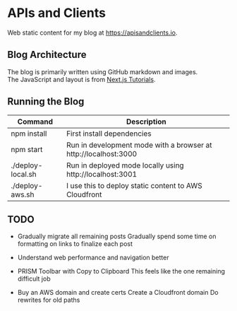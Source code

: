 # APIs and Clients

Web static content for my blog at https://apisandclients.io.

## Blog Architecture

The blog is primarily written using GitHub markdown and images.\
The JavaScript and layout is from [Next.js Tutorials](https://nextjs.org/learn-pages-router/basics/data-fetching/blog-data).

## Running the Blog

| Command | Description |
| ------- | ----------- |
| npm install | First install dependencies |
| npm start | Run in development mode with a browser at http://localhost:3000 |
| ./deploy-local.sh | Run in deployed mode locally using http://localhost:3001 |
| ./deploy-aws.sh | I use this to deploy static content to AWS Cloudfront |

## TODO

- Gradually migrate all remaining posts
  Gradually spend some time on formatting on links to finalize each post

- Understand web performance and navigation better

- PRISM Toolbar with Copy to Clipboard
  This feels like the one remaining difficult job

- Buy an AWS domain and create certs
  Create a Cloudfront domain
  Do rewrites for old paths
